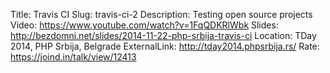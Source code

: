 Title: Travis CI
Slug: travis-ci-2
Description: Testing open source projects
Video: https://www.youtube.com/watch?v=1FqQDKRlWbk
Slides: http://bezdomni.net/slides/2014-11-22-php-srbija-travis-ci
Location: TDay 2014, PHP Srbija, Belgrade
ExternalLink: http://tday2014.phpsrbija.rs/
Rate: https://joind.in/talk/view/12413
